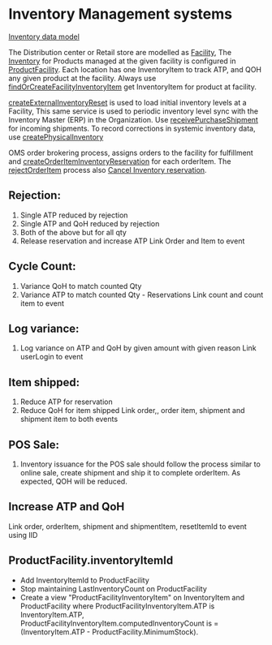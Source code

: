 # Inventory Management systems 

[Inventory data model](../../oms/Inventory.md)

The Distribution center or Retail store are modelled as [Facility](../../oms/Facility.md), The [Inventory](../../oms/Inventory.md) for Products managed at the given facility is configured in [ProductFacility](../../oms/ProductFacility.md). 
Each location has one InventoryItem to track ATP, and QOH any given product at the facility. 
Always use [findOrCreateFacilityInventoryItem](../../oms/findOrCreateFacilityInventoryItem.md) get InventoryItem for product at facility.

[createExternalInventoryReset](../../oms/createExternalInventoryReset.md) is used to load initial inventory levels at a Facility, This same service is used to periodic inventory level sync with the Inventory Master (ERP) in the Organization. 
Use [receivePurchaseShipment](receivePurchaseShipment.md) for incoming shipments. 
To record corrections in systemic inventory data, use [createPhysicalInventory](../../oms/createPhysicalInventory.md)

OMS order brokering process, assigns orders to the facility for fulfillment and [createOrderItemInventoryReservation](../../oms/createOrderItemInventoryReservation.md) for each orderItem. 
The [rejectOrderItem](../rejectOrderItem.md) process also [Cancel Inventory reservation](../../oms/cancelOrderItemInventoryReservation).


## Rejection:
1. Single ATP reduced by rejection
2. Single ATP and QoH reduced by rejection
3. Both of the above but for all qty
4. Release reservation and increase ATP
Link Order and Item to event

## Cycle Count:
1. Variance QoH to match counted Qty
2. Variance ATP to match counted Qty - Reservations
Link count and count item to event

## Log variance:
1. Log variance on ATP and QoH by given amount with given reason
Link userLogin to event

## Item shipped:
1. Reduce ATP for reservation
2. Reduce QoH for item shipped
Link order,, order item, shipment and shipment item to both events

## POS Sale:
1. Inventory issuance for the POS sale should follow the process similar to online sale, create shipment and ship it to complete orderItem. As expected, QOH will be reduced.

##  Increase ATP and QoH
Link order, orderItem, shipment and shipmentItem, resetItemId to event using IID

## ProductFacility.inventoryItemId
* Add InventoryItemId to ProductFacility
* Stop maintaining LastInventoryCount on ProductFacility
* Create a view  "ProductFacilityInventoryItem" on InventoryItem and ProductFacility where ProductFacilityInventoryItem.ATP is InventoryItem.ATP, ProductFacilityInventoryItem.computedInventoryCount is =  (InventoryItem.ATP - ProductFacility.MinimumStock).
